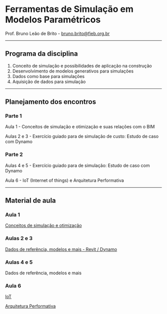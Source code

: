 # Ferramentas de Simulação em Modelos Paramétricos


Prof. Bruno Leão de Brito - bruno.brito@fieb.org.br

_______

## Programa da disciplina

1. Conceito de simulação e possibilidades de aplicação na construção
2. Desenvolvimento de modelos generativos para simulações
3. Dados como base para simulações
4. Aquisição de dados para simulação


_______

## Planejamento dos encontros


### Parte 1

Aula 1 - Conceitos de simulação e otimização e suas relações com o BIM

Aulas 2 e 3 - Exercício guiado para de simulação de custo: Estudo de caso com Dynamo


### Parte 2

Aulas 4 e 5 - Exercício guiado para de simulação: Estudo de caso com Dynamo

Aula 6 - IoT (Internet of things) e Arquitetura Performativa


_______

## Material de aula

### Aula 1
[Conceitos de simulação e otimização](/Aulas/aula1.md)

### Aulas 2 e 3
[Dados de referência, modelos e mais - Revit / Dynamo](/Aulas/Atividade%20Dynamo/Atividade_dynamo.md)

### Aulas 4 e 5
Dados de referência, modelos e mais

### Aula 6
[IoT](/Aulas/iot.md)

[Arquitetura Performativa]()
